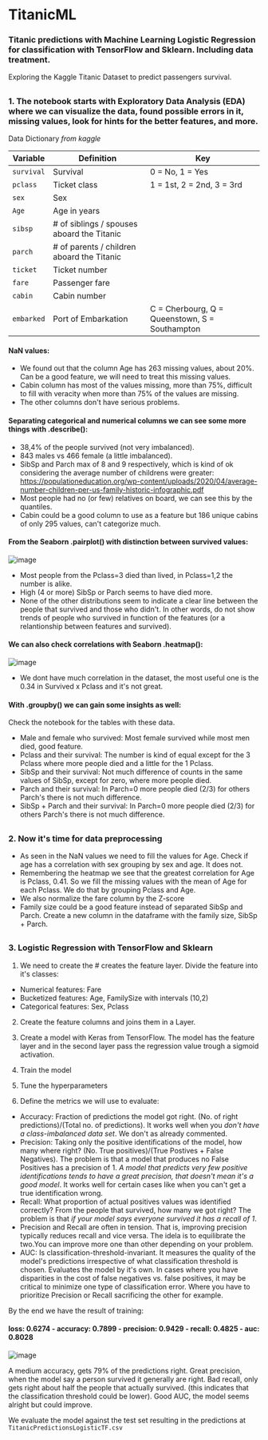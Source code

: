 # TitanicML
### Titanic predictions with Machine Learning Logistic Regression for classification with TensorFlow and Sklearn. Including data treatment.
Exploring the Kaggle Titanic Dataset to predict passengers survival.

##

### 1. The notebook starts with Exploratory Data Analysis (EDA) where we can visualize the data, found possible errors in it, missing values, look for hints for the better features, and more. 

Data Dictionary *from kaggle*

| Variable | Definition | Key |
| --- | --- | --- |
| `survival` |	Survival |	0 = No, 1 = Yes |
| `pclass` |	Ticket class |	1 = 1st, 2 = 2nd, 3 = 3rd |
| `sex` |	Sex |	|
| `Age` |	Age in years | |
| `sibsp` |	# of siblings / spouses aboard the Titanic | |
| `parch` |	# of parents / children aboard the Titanic | |
| `ticket` |	Ticket number | |
| `fare` |	Passenger fare | |
| `cabin` |	Cabin number | |
| `embarked` |	Port of Embarkation | C = Cherbourg, Q = Queenstown, S = Southampton |

#### NaN values:
- We found out that the column Age has 263 missing values, about 20%. Can be a good feature, we will need to treat this missing values.
- Cabin column has most of the values missing, more than 75%, difficult to fill with veracity when more than 75% of the values are missing.
- The other columns don't have serious problems.

#### Separating categorical and numerical columns we can see some more things with .describe():
- 38,4% of the people survived (not very imbalanced).
- 843 males vs 466 female (a little imbalanced).
- SibSp and Parch max of 8 and 9 respectively, which is kind of ok considering the average number of childrens were greater: https://populationeducation.org/wp-content/uploads/2020/04/average-number-children-per-us-family-historic-infographic.pdf
- Most people had no (or few) relatives on board, we can see this by the quantiles.
- Cabin could be a good column to use as a feature but 186 unique cabins of only 295 values, can't categorize much. 

#### From the Seaborn .pairplot() with distinction between survived values:
![image](https://github.com/pemariano/TitanicML/assets/85647121/64a47058-4069-4b0d-ae55-43caedd00960)
- Most people from the Pclass=3 died than lived, in Pclass=1,2 the number is alike.
- High (4 or more) SibSp or Parch seems to have died more.
- None of the other distributions seem to indicate a clear line between the people that survived and those who didn't. In other words, do not show trends of people who survived in function of the features (or a relantionship between features and survived).

#### We can also check correlations with Seaborn .heatmap():
![image](https://github.com/pemariano/TitanicML/assets/85647121/249c4c71-ab3e-40ae-8b03-4a4b6f4a4590)
- We dont have much correlation in the dataset, the most useful one is the 0.34 in Survived x Pclass and it's not great.

#### With .groupby() we can gain some insights as well:
Check the notebook for the tables with these data.

- Male and female who survived: Most female survived while most men died, good feature.
- Pclass and their survival: The number is kind of equal except for the 3 Pclass where more people died and a little for the 1 Pclass.
- SibSp and their survival: Not much difference of counts in the same values of SibSp, except for zero, where more people died.
- Parch and their survival: In Parch=0 more people died (2/3) for others Parch's there is not much difference.
- SibSp + Parch and their survival: In Parch=0 more people died (2/3) for others Parch's there is not much difference.

##

### 2. Now it's time for data preprocessing

- As seen in the NaN values we need to fill the values for Age. Check if age has a correlation with sex grouping by sex and age. It does not.
- Remembering the heatmap we see that the greatest correlation for Age is Pclass, 0.41. So we fill the missing values with the mean of Age for each Pclass. We do that by grouping Pclass and Age.
- We also normalize the fare column by the Z-score
- Family size could be a good feature instead of separated SibSp and Parch. Create a new column in the dataframe with the family size, SibSp + Parch.

##

### 3. Logistic Regression with TensorFlow and Sklearn

1. We need to create the # creates the feature layer. Divide the feature into it's classes:
- Numerical features: Fare
- Bucketized features: Age, FamilySize with intervals (10,2)
- Categorical features: Sex, Pclass

2. Create the feature columns and joins them in a Layer.

3. Create a model with Keras from TensorFlow. 
The model has the feature layer and in the second layer pass the regression value trough a sigmoid activation.

4. Train the model

5. Tune the hyperparameters

6. Define the metrics we will use to evaluate:
- Accuracy: Fraction of predictions the model got right. (No. of right predictions)/(Total no. of predictions). It works well when you *don't have a class-imbalanced data set*. We don't as already commented.
- Precision: Taking only the positive identifications of the model, how many where right? (No. True positives)/(True Postives + False Negatives). The problem is that a model that produces no False Positives has a precision of 1. *A model that predicts very few positive identifications tends to have a great precision, that doesn't mean it's a good model*. It works well for certain cases like when you can't get a true identification wrong.  
- Recall: What proportion of actual positives values was identified correctly? From the people that survived, how many we got right? The problem is that *if your model says everyone survived it has a recall of 1*.
- Precision and Recall are often in tension. That is, improving precision typically reduces recall and vice versa. The idela is to equilibrate the two.You can improve more one than other depending on your problem.
- AUC: Is classification-threshold-invariant. It measures the quality of the model's predictions irrespective of what classification threshold is chosen. Evaluates the model by it's own. In cases where you have disparities in the cost of false negatives vs. false positives, it may be critical to minimize one type of classification error. Where you have to prioritize Precision or Recall sacrificing the other for example.

  
By the end we have the result of training:
#### loss: 0.6274 - accuracy: 0.7899 - precision: 0.9429 - recall: 0.4825 - auc: 0.8028
![image](https://github.com/pemariano/TitanicML/assets/85647121/94fe247d-4775-4429-aba1-fe6e77ce4696)

A medium accuracy, gets 79% of the predictions right.
Great precision, when the model say a person survived it generally are right.
Bad recall, only gets right about half the people that actually survived. (this indicates that the classification threshold could be lower).
Good AUC, the model seems alright but could improve.


We evaluate the model against the test set resulting in the predictions at `TitanicPredictionsLogisticTF.csv`

